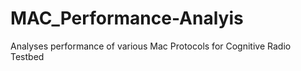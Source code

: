MAC_Performance-Analyis
=======================

Analyses performance of various Mac Protocols for Cognitive Radio Testbed 

